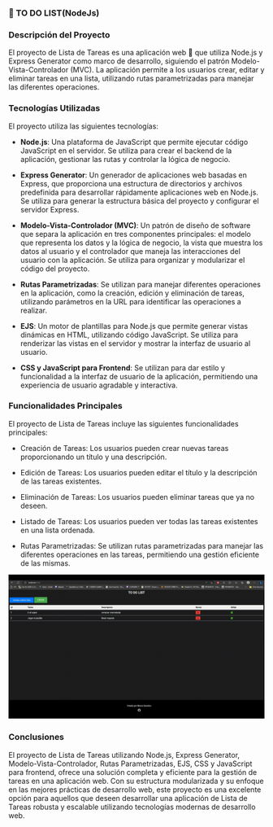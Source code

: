 ### 📝 TO DO LIST(NodeJs)

### Descripción del Proyecto

El proyecto de Lista de Tareas es una aplicación web 📝 que utiliza Node.js y Express Generator como marco de desarrollo, siguiendo el patrón Modelo-Vista-Controlador (MVC). La aplicación permite a los usuarios crear, editar y eliminar tareas en una lista, utilizando rutas parametrizadas para manejar las diferentes operaciones.

### Tecnologías Utilizadas

El proyecto utiliza las siguientes tecnologías:

- **Node.js**: Una plataforma de JavaScript que permite ejecutar código JavaScript en el servidor. Se utiliza para crear el backend de la aplicación, gestionar las rutas y controlar la lógica de negocio.

- **Express Generator**: Un generador de aplicaciones web basadas en Express, que proporciona una estructura de directorios y archivos predefinida para desarrollar rápidamente aplicaciones web en Node.js. Se utiliza para generar la estructura básica del proyecto y configurar el servidor Express.

- **Modelo-Vista-Controlador (MVC)**: Un patrón de diseño de software que separa la aplicación en tres componentes principales: el modelo que representa los datos y la lógica de negocio, la vista que muestra los datos al usuario y el controlador que maneja las interacciones del usuario con la aplicación. Se utiliza para organizar y modularizar el código del proyecto.

- **Rutas Parametrizadas**: Se utilizan para manejar diferentes operaciones en la aplicación, como la creación, edición y eliminación de tareas, utilizando parámetros en la URL para identificar las operaciones a realizar.

- **EJS**: Un motor de plantillas para Node.js que permite generar vistas dinámicas en HTML, utilizando código JavaScript. Se utiliza para renderizar las vistas en el servidor y mostrar la interfaz de usuario al usuario.

- **CSS y JavaScript para Frontend**: Se utilizan para dar estilo y funcionalidad a la interfaz de usuario de la aplicación, permitiendo una experiencia de usuario agradable y interactiva.

### Funcionalidades Principales

El proyecto de Lista de Tareas incluye las siguientes funcionalidades principales:

- Creación de Tareas: Los usuarios pueden crear nuevas tareas proporcionando un título y una descripción.

- Edición de Tareas: Los usuarios pueden editar el título y la descripción de las tareas existentes.

- Eliminación de Tareas: Los usuarios pueden eliminar tareas que ya no deseen.

- Listado de Tareas: Los usuarios pueden ver todas las tareas existentes en una lista ordenada.

- Rutas Parametrizadas: Se utilizan rutas parametrizadas para manejar las diferentes operaciones en las tareas, permitiendo una gestión eficiente de las mismas.

![GIF de la Demo](appWeb.gif)

### Conclusiones

El proyecto de Lista de Tareas utilizando Node.js, Express Generator, Modelo-Vista-Controlador, Rutas Parametrizadas, EJS, CSS y JavaScript para frontend, ofrece una solución completa y eficiente para la gestión de tareas en una aplicación web. Con su estructura modularizada y su enfoque en las mejores prácticas de desarrollo web, este proyecto es una excelente opción para aquellos que deseen desarrollar una aplicación de Lista de Tareas robusta y escalable utilizando tecnologías modernas de desarrollo web.
